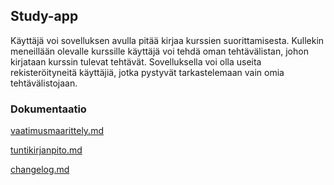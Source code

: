## Study-app

Käyttäjä voi sovelluksen avulla pitää kirjaa kurssien suorittamisesta. Kullekin meneillään olevalle kurssille käyttäjä voi tehdä oman tehtävälistan, johon kirjataan kurssin tulevat tehtävät. Sovelluksella voi olla useita rekisteröityneitä käyttäjiä, jotka pystyvät tarkastelemaan vain omia tehtävälistojaan.

### Dokumentaatio

[vaatimusmaarittely.md](https://github.com/erjavaskivuori/ot-harjoitustyo/blob/main/dokumentaatio/vaatimusmaarittely.md)

[tuntikirjanpito.md](https://github.com/erjavaskivuori/ot-harjoitustyo/blob/main/dokumentaatio/tuntikirjanpito.md)

[changelog.md](https://github.com/erjavaskivuori/ot-harjoitustyo/blob/main/study-app/dokumentaatio/changelog.md)